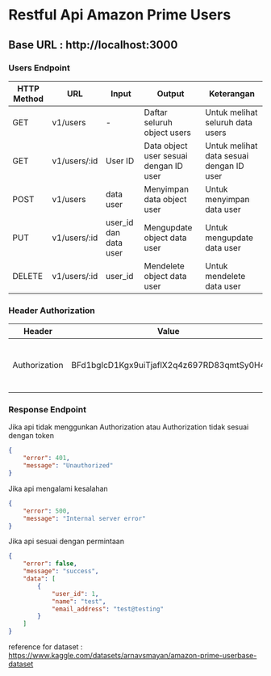 # Restful Api Amazon Prime Users

## Base URL : http://localhost:3000

### Users Endpoint
|HTTP Method|URL|Input|Output|Keterangan|
|-----------------|-----|------|---------|-
|GET|v1/users|-|Daftar seluruh object users|Untuk melihat seluruh data users|
|GET|v1/users/:id|User ID|Data object user sesuai dengan ID user|Untuk melihat data sesuai dengan ID user|
|POST|v1/users|data user|Menyimpan data object user|Untuk menyimpan data user|
|PUT|v1/users/:id|user_id dan data user|Mengupdate object data user|Untuk mengupdate data user|
|DELETE|v1/users/:id|user_id|Mendelete object data user|Untuk mendelete data user|

### Header Authorization
|Header|Value|Keterangan|
|---------|------|------|
|Authorization|BFd1bgIcD1Kgx9uiTjaflX2q4z697RD83qmtSy0H4|Untuk value dapat dirubah bisa dilihat pada .env|

### Response Endpoint

Jika api tidak menggunkan Authorization atau Authorization tidak sesuai dengan token
```JSON
{
    "error": 401,
    "message": "Unauthorized"
}
```

Jika api mengalami kesalahan
```JSON
{
    "error": 500,
    "message": "Internal server error"
}
```
Jika api sesuai dengan permintaan
```JSON
{
    "error": false,
    "message": "success",
    "data": [
        {
            "user_id": 1,
            "name": "test",
            "email_address": "test@testing"
        }
    ]
}
```

reference for dataset : https://www.kaggle.com/datasets/arnavsmayan/amazon-prime-userbase-dataset

